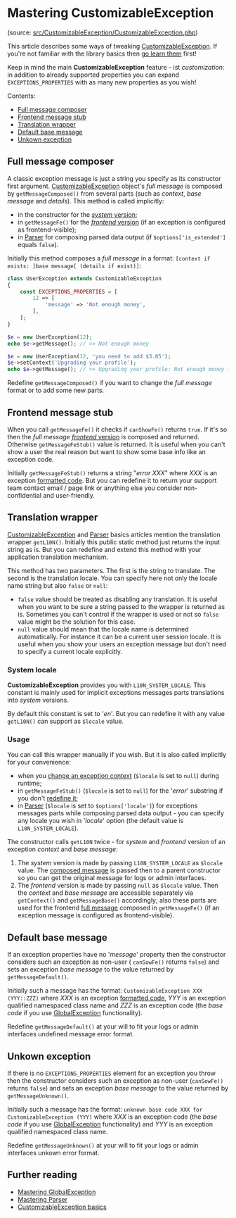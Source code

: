 # Mastering CustomizableException

(source:
[src/CustomizableException/CustomizableException.php](../../../../src/CustomizableException/CustomizableException.php))

This article describes some ways of tweaking [CustomizableException](../dummies/customizable-exception.md).
If you're not familiar with the library basics then [go learn them](../dummies/about.md) first!

Keep in mind the main **CustomizableException** feature - ist _customization_: in addition to already
supported properties you can expand `EXCEPTIONS_PROPERTIES` with as many new properties as you wish!

Contents:
- [Full message composer](#full-message-composer)
- [Frontend message stub](#frontend-message-stub)
- [Translation wrapper](#translation-wrapper)
- [Default base message](#default-base-message)
- [Unkown exception](#unkown-exception)

## Full message composer

A classic exception message is just a string you specify as its constructor first argument.
[CustomizableException](../dummies/customizable-exception.md) object's _full message_ is composed by
`getMessageComposed()` from several parts (such as _context_, _base message_ and _details_). This method is called
implicitly:
- in the constructor for the [_system_ version](#translation-wrapper);
- in `getMessageFe()` for the [_frontend_ version](#translation-wrapper) (if an exception
is configured as frontend-visible);
- in [Parser](../dummies/parser.md#data-returned) for composing parsed data output (if `$options['is_extended']`
equals `false`).

Initially this method composes a _full message_ in a format:
`[context if exists: ]base message[ (details if exist)]`:

```php
class UserException extends CustomizableException
{
    const EXCEPTIONS_PROPERTIES = [
        12 => [
            'message' => 'Not enough money',
        ],
    ];
}

$e = new UserException(12);
echo $e->getMessage(); // >> Not enough money

$e = new UserException(12, 'you need to add $3.05');
$e->setContext('Upgrading your profile');
echo $e->getMessage(); // >> Upgrading your profile: Not enough money (you need to add $3.05)
```

Redefine `getMessageComposed()` if you want to change the _full message_ format or to add some new parts.

## Frontend message stub

When you call `getMessageFe()` it checks if `canShowFe()` returns `true`. If it's so then the _full message_
[_frontend_ version](#translation-wrapper) is composed and returned. Otherwise `getMessageFeStub()` value is returned.
It is useful when you can't show a user the real reason but want to show some base info like an exception code.

Initially `getMessageFeStub()` returns a string "_error XXX_" where _XXX_ is an exception
[formatted code](global-exception.md#global-codes-formatting). But you can redefine it to return your support team
contact email / page link or anything else you consider non-confidential and user-friendly.

## Translation wrapper

[CustomizableException](../dummies/customizable-exception.md#setup) and [Parser](../dummies/parser.md#data-returned)
basics articles mention the translation wrapper `getL10N()`. Initially this public static method just returns the
input string as is. But you can redefine and extend this method with your application translation mechanism.

This method has two parameters. The first is the string to translate. The second is the translation locale. You can
specify here not only the locale name string but also `false` or `null`:
- `false` value should be treated as disabling any translation. It is useful when you want to be sure a string
passed to the wrapper is returned as is. Sometimes you can't control if the wrapper is used or not so `false`
value might be the solution for this case.
- `null` value should mean that the locale name is determined automatically. For instance it can be a current user
session locale. It is useful when you show your users an exception message but don't need to specify a current locale
explicitly.

### System locale

**CustomizableException** provides you with `L10N_SYSTEM_LOCALE`. This constant is mainly used for implicit exceptions
messages parts translations into _system_ versions.

By default this constant is set to '_en_'. But you can redefine it with any value `getL10N()` can support as `$locale`
value.

### Usage

You can call this wrapper manually if you wish. But it is also called implicitly for your convenience:
- when you [change an exception context](../dummies/customizable-exception.md#exception-context) (`$locale` is set to
`null`) during runtime;
- in `getMessageFeStub()` (`$locale` is set to `null`) for the '_error_' substring if you don't
[redefine it](#frontend-message-stub);
- in [Parser](../dummies/parser.md#data-returned) (`$locale` is set to `$options['locale']`) for exceptions messages
parts while composing parsed data output - you can specify any locale you wish in '_locale_' option (the default
value is `L10N_SYSTEM_LOCALE`).

The constructor calls `getL10N` twice - for _system_ and _frontend_ version of an exception _context_ and _base
message_:
1. The _system_ version is made by passing `L10N_SYSTEM_LOCALE` as `$locale` value. The
[composed message](#full-message-composer) is passed then to a parent constructor so you can get the original message
for logs or admin interfaces.
1. The _frontend_ version is made by passing `null` as `$locale` value. Then the _context_ and _base message_
are accessible separately via `getContext()` and `getMessageBase()` accordingly; also these parts are used for the
frontend [full message](#full-message-composer) composed in `getMessageFe()` (if an exception message is configured
as frontend-visible).

## Default base message

If an exception properties have no '_message_' property then the constructor considers such an exception as non-user (
`canSowFe()` returns `false`) and sets an exception _base message_ to the value returned by `getMessageDefault()`.

Initially such a message has the format: `CustomizableException XXX (YYY::ZZZ)` where _XXX_ is an exception
[formatted code](global-exception.md#global-codes-formatting), _YYY_ is an exception qualified namespaced class name
and _ZZZ_ is an exception code (the _base code_ if you use
[GlobalException](../dummies/global-exception.md#how-it-works) functionality).

Redefine `getMessageDefault()` at your will to fit your logs or admin interfaces undefined message error format.

## Unkown exception

If there is no `EXCEPTIONS_PROPERTIES` element for an exception you throw then the constructor considers such an
exception as non-user (`canSowFe()` returns `false`) and sets an exception _base message_ to the value returned by
`getMessageUnknown()`.

Initially such a message has the format: `unknown base code XXX for CustomizableException (YYY)` where _XXX_ is an
exception code (the _base code_ if you use [GlobalException](../dummies/global-exception.md#how-it-works)
functionality) and _YYY_ is an exception qualified namespaced class name.

Redefine `getMessageUnknown()` at your will to fit your logs or admin interfaces unkown error format.

## Further reading

- [Mastering GlobalException](global-exception.md)
- [Mastering Parser](parser.md)
- [CustomizableException basics](../dummies/customizable-exception.md)
